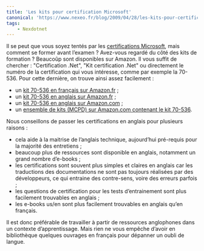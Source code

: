```yaml
---
title: 'Les kits pour certification Microsoft'
canonical: 'https://www.nexeo.fr/blog/2009/04/28/les-kits-pour-certification-microsoft/'
tags:
    - Nexdotnet
---
```


Il se peut que vous soyez tentés par les
[certifications Microsoft](http://www.microsoft.com/france/formation/cert/default.mspx),
mais comment se former avant l’examen ? Avez-vous regardé du côté des kits de
formation ? Beaucoûp sont disponibles sur Amazon. Il vous suffit de chercher :
"Certification .Net", "Kit certification .Net" ou directement le numéro de la
certification qui vous intéresse, comme par exemple la 70-536. Pour cette
dernière, on trouve ainsi assez facilement :

-   un
    [kit 70-536 en français sur Amazon.fr](http://www.amazon.fr/bases-d%C3%A9veloppement-dapplications-avec-NET/dp/2100506161/ref=sr_1_1?ie=UTF8&s=books&qid=1236176048&sr=8-1)
    ;
-   un
    [kit 70-536 en anglais sur Amazon.fr](http://www.amazon.fr/MCTS-Self-Paced-Training-Exam-70-536/dp/0735622779/ref=sr_1_3?ie=UTF8&s=english-books&qid=1236176048&sr=8-3)
    ;
-   un
    [kit 70-536 en anglais sur Amazon.com](http://www.amazon.com/MCTS-Self-Paced-Training-Exam-70-536/dp/0735622779/ref=sr_1_1?ie=UTF8&s=books&qid=1236176209&sr=1-1)
    ;
-   un
    [ensemble de kits (MCPD) sur Amazon.com contenant le kit 70-536](http://www.amazon.com/Self-Paced-Training-70-536-70-528-70-547/dp/0735623767/ref=sr_1_2?ie=UTF8&s=books&qid=1236176209&sr=1-2).

Nous conseillons de passer les certifications en anglais pour plusieurs raisons
:

-   cela aide à la maitrise de l’anglais technique, aujourd’hui pré-requis pour
    la majorité des entretiens ;
-   beaucoup plus de ressources sont disponible en anglais, notamment un grand
    nombre d’e-books ;
-   les certifications sont souvent plus simples et claires en anglais car les
    traductions des documentations ne sont pas toujours réalisées par des
    développeurs, ce qui entraine des contre-sens, voire des erreurs parfois ;
-   les questions de certification pour les tests d’entrainement sont plus
    facilement trouvables en anglais ;
-   les e-books us/en sont plus facilement trouvables en anglais qu’en français.

Il est donc préférable de travailler à partir de ressources anglophones dans un
contexte d’apprentissage. Mais rien ne vous empêche d’avoir en bibliothèque
quelques ouvrages en français pour dépanner un oubli de langue.
